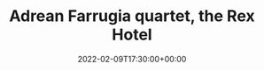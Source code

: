---
templateKey: event
id: D9CAD451-F834-0BEE-1CF7-75B89E50AB58
date: 2022-02-09T17:30:00+00:00
eventTime: '5:30pm'
title: Adrean Farrugia quartet, the Rex Hotel
artist: Adrean Farrugia quartet
city: Toronto
venue: the Rex Hotel
group: Tim Shia
---